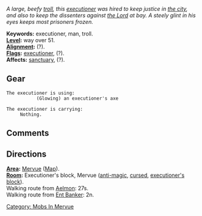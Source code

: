 *A large, beefy [troll](Trolls.md "wikilink"), this
[executioner](Executioner_Mobs.md "wikilink") was hired to keep justice
in [the city](:Category:_Mervue.md "wikilink"), and also to keep the
dissenters against [the Lord](Lord_Audis.md "wikilink") at bay. A steely
glint in his eyes keeps most prisoners frozen.*

**Keywords:** executioner, man, troll.  
**[Level](Level.md "wikilink"):** way over 51.  
**[Alignment](Alignment.md "wikilink"):** (?).  
**[Flags](:Category:_Mob_Types.md "wikilink"):**
[executioner](Executioner_Mobs.md "wikilink"), (?).  
**Affects:** [sanctuary](Sanctuary.md "wikilink"), (?).  

## Gear

`The executioner is using:`  
<wielded>`           (Glowing) an executioner's axe`

`The executioner is carrying:`  
`     Nothing.`

## Comments

## Directions

**[Area](:Category:_Areas.md "wikilink"):**
[Mervue](:Category:_Mervue.md "wikilink")
([Map](Mervue_Map.md "wikilink")).  
**[Room](:Category:_Rooms.md "wikilink"):** Executioner's block, Mervue
([anti-magic](Anti-Magic_Rooms.md "wikilink"),
[cursed](Cursed_Rooms.md "wikilink"), [executioner's
block](Executioner's_Block_Rooms.md "wikilink")).  
Walking route from [Aelmon](Aelmon.md "wikilink"): 27s.  
Walking route from [Ent Banker](Banker.md "wikilink"): 2n.  

[Category: Mobs In Mervue](Category:_Mobs_In_Mervue "wikilink")

